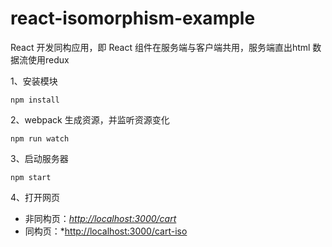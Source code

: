 # react-isomorphism-example

React 开发同构应用，即 React 组件在服务端与客户端共用，服务端直出html
数据流使用redux

1、安装模块
```
npm install 
```
2、webpack 生成资源，并监听资源变化
```
npm run watch 
```
3、启动服务器
```
npm start 
```
4、打开网页 
- 非同构页：*[http://localhost:3000/cart](http://localhost:3000/cart)*
- 同构页：*[http://localhost:3000/cart-iso](http://localhost:3000/cart-iso)
